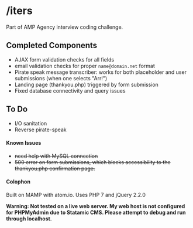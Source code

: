 # /iters

Part of AMP Agency interview coding challenge.

## Completed Components
- AJAX form validation checks for all fields
- email validation checks for proper ```name@domain.net``` format
- Pirate speak message transcriber: works for both placeholder and user submissions (when one selects "Arr!")
- Landing page (thankyou.php) triggered by form submission
- Fixed database connectivity and query issues

## To Do
- I/O sanitation
- Reverse pirate-speak

#### Known Issues
- ~~need help with MySQL connection~~
- ~~500 error on form submissions, which blocks accessibility to the thankyou.php confirmation page.~~

#### Colophon
Built on MAMP with atom.io. Uses PHP 7 and jQuery 2.2.0

**Warning: Not tested on a live web server. My web host is not configured for PHPMyAdmin due to Statamic CMS. Please attempt to debug and run through localhost.**
